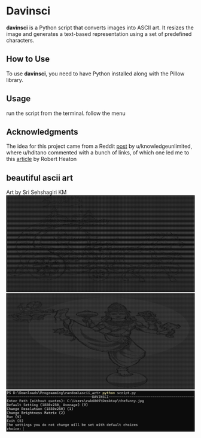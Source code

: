 # Davinsci


**davinsci** is a Python script that converts images into ASCII art. It resizes the image and generates a text-based representation using a set of predefined characters.

## How to Use

To use **davinsci**, you need to have Python installed along with the Pillow library. 

## Usage

run the script from the terminal. follow the menu

## Acknowledgments

The idea for this project came from a Reddit [post](https://www.reddit.com/r/learnprogramming/comments/g9zp9i/where_can_i_find_ideas_or_projects_to_work_on/) by u/knowledgeunlimited, where u/hditano commented with a bunch of links, of which one led me to this [article](https://robertheaton.com/2018/06/12/programming-projects-for-advanced-beginners-ascii-art/) by Robert Heaton 

## beautiful ascii art
Art by Sri Sehshagiri KM
![sarathi](images/sarathiascii.jpg)
![trivikrama](images/trivikramaascii.jpg)
![menu](images/menu.jpg)

